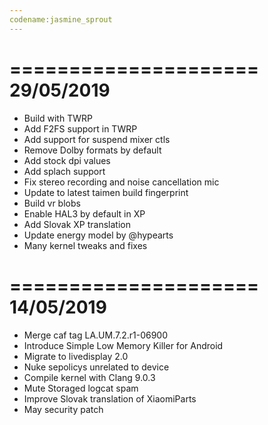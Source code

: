 ```yaml
---
codename:jasmine_sprout
---
```

=====================
    29/05/2019
=====================
- Build with TWRP
- Add F2FS support in TWRP
- Add support for suspend mixer ctls
- Remove Dolby formats by default
- Add stock dpi values
- Add splach support
- Fix stereo recording and noise cancellation mic
- Update to latest taimen build fingerprint
- Build vr blobs
- Enable HAL3 by default in XP
- Add Slovak XP translation
- Update energy model by @hypearts
- Many kernel tweaks and fixes

=====================
    14/05/2019
=====================
- Merge caf tag LA.UM.7.2.r1-06900
- Introduce Simple Low Memory Killer for Android
- Migrate to livedisplay 2.0
- Nuke sepolicys unrelated to device
- Compile kernel with Clang 9.0.3
- Mute Storaged logcat spam
- Improve Slovak translation of XiaomiParts
- May security patch
